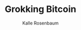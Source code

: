 ---
layout: books
title: Grokking Bitcoin
categories: ['technical']
author: ['Kalle Rosenbaum']
excerpt: .
external_url: 
---